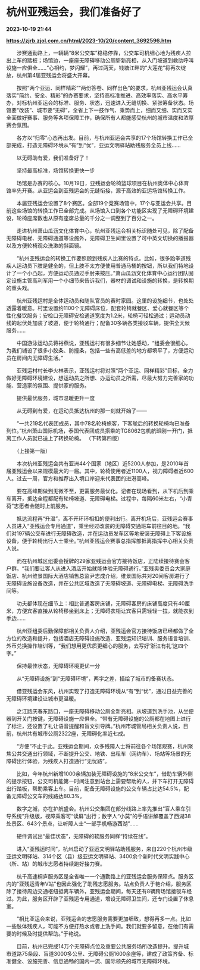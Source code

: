 # 杭州亚残运会，我们准备好了

**2023-10-19 21:44**

**https://zjrb.zjol.com.cn/html/2023-10/20/content_3692596.htm**

　　涉赛通勤路上，一辆辆“8米公交车”稳稳停靠，公交车司机细心地为残疾人拉出上车的踏板；场馆边，一座座无障碍移动公厕崭新亮相，从入门坡道到救助呼叫设施一应俱全……“心相约，梦闪耀”，再过两天，钱塘江畔的“大莲花”将再次绽放，杭州第4届亚残运会将盛大开幕。

　　按照“两个亚运、同样精彩”“两份答卷、同样出色”的要求，杭州亚残运会认真落实“简约、安全、精彩”的办赛要求，坚持高标准推进、高效率落实、高水平筹办，对标杭州亚运会的标准、服务、状态，迅速进入无缝切换、紧张筹备状态。场馆要“改装”、城市要“无碍”，全省上下一鼓作气、乘势而上，细而又细、实而又实全面做好赛事、服务等各项保障工作，确保所有人都能感受杭州的城市温度和浓厚赛会氛围。

　　各方以“归零”心态再出发。目前，与杭州亚运会共享的17个场馆转换工作已全部完成，打造无障碍环境从“有”到“优”，亚运文明驿站助残服务全员上线……

　　以无碍助有爱，我们准备好了！

　　坚持最高标准，场馆转换更快一步

　　场馆是办赛的核心。10月19日，亚残运会轮椅篮球项目在杭州奥体中心体育馆率先开赛。从亚运会到亚残运会的无缝衔接，源于高效的亚运场馆转换工作。

　　本届亚残运会设置了8个赛区。全部19个竞赛场馆中，17个与亚运会共享。目前这些场馆的转换工作已全部完成。从场馆入口到各个功能区实现了无障碍环境建设，轮椅座席数也从原有座席总量的千分之一调整到了百分之一。

　　走进杭州萧山瓜沥文化体育中心，杭州亚残运会相关标识随处可见，除了配备无障碍电梯、无障碍通道等设施外，无障碍卫生间里设置了可中英文切换的播报器以及方便轮椅观众洗漱的斜面镜。

　　“杭州亚残运会的转换工作要照顾到残疾人比赛的特点。比如，很多跆拳道残疾人运动员下肢是健全的，但上肢不太方便使用普通马桶的按钮，所以我们特地设计了一个小凸起，方便运动员通过手肘来按压。”萧山瓜沥文化体育中心运行团队固定设施主管高利军用一个小细节来告诉我们，器材的调试和设施的转换，是转换期的重头戏。

　　杭州亚残运村是全体运动员和随队官员的赛时家园。这里的设施细节，也处处透露着暖意。村里设置约1100个无障碍床位，配套轮椅就餐区、爱心就餐区等个性化餐饮服务；安检口无障碍安检通道宽度为1.2米，轮椅可轻松通过；运动员动线的起伏处加装了坡道，便于轮椅通行；配备30多辆各类接驳车辆，提供全天候服务……

　　中国游泳运动员蒋裕燕说，亚残运村有很多细节让她感动，“组委会很细心，为我们铺设了很多小胶条、防撞条，包括一些有高低差的地方都填平了，方便运动员在房间内无障碍生活。”

　　亚残运村村长李火林表示，亚残运村将对照“两个亚运、同样精彩”目标，全力做好无障碍环境建设，想运动员之所想、办运动员之所需，尽最大努力完善家的功能、营造家的氛围、提供家的服务。

　　提供最优服务，城市温暖更升一度

　　从无碍到有爱，在运动员抵达杭州的那一刻就开始了——

　　“一共219名代表团成员，其中78名轮椅旅客，下客舱后的转换轮椅均已准备到位。”杭州萧山国际机场，泰国代表团成员搭乘的TG8062包机航班刚一开门，抵离工作人员就已送上了转换轮椅。 （下转第四版）

　　（上接第一版）

　　本次杭州亚残运会共有亚洲44个国家（地区）近5200人参加，是2010年首届亚残运会以来规模最大的一届。其中，轮椅使用者近1100人，视力障碍者近600人。过去一周，官方和推荐出入境口岸迎来代表团的进港高峰。

　　要在高峰期做到无微不至，更需服务最优化。记者在现场看到，从下机后到乘车离开，抵达全程都配有轮椅坡道、无障碍电梯。过程中，每隔60米左右，“小青荷”志愿者会随时上前服务。

　　抵达流程再“升温”，离不开环环相扣的便利出行。离开机场后，亚残运会赛事人员进入“亚残运会专用通道”，乘坐经过改装的无障碍交通班车前往目的地。“我们对197辆公交车进行无障碍改造，并在运动员发车区等地安装无障碍上下客设施设备，便于轮椅出行人士乘坐。”杭州亚残运会赛事总指挥部抵离指挥中心相关负责人说。

　　而在杭州城区组委会授牌的29家亚残运会官方接待饭店，正陆续接待赛会客户群。“我们要让客人从进入酒店开始就能体验无障碍通行。”亚残奥委员会大家庭饭店、杭州维景国际大酒店销售总监尹志成介绍，维景国际共对20间客房进行了无障碍设施设备改造，并在公共区域改造了无障碍坡道、无障碍电梯、无障碍洗手间等。

　　功夫都体现在细节上：相比普通客房床铺，无障碍客房的床铺高度只有40厘米，方便宾客直接从轮椅移坐到床上；无障碍衣柜让宾客只需轻轻一拉，就能衣到手边……

　　杭州亚组委后勤保障部相关负责人介绍，亚残运会官方接待饭店已经都做了全方位的改造和提升，包括酒店无障碍设施改造、亚残运知识培训、服务语言培训、外币兑换操作培训等，“我们想用更优质更细心的服务，去写好‘浙江有礼’这四个字。”

　　保持最佳状态，无障碍环境更优一分

　　从“无障碍设施”到“无障碍环境”，两字之差，描绘了城市的备赛状态。

　　借亚残运会东风，杭州实现了打造无障碍环境从“有”到“优”，通过日益完善的无障碍环境建设让城市更温暖。

　　之江路庆春东路口，一座无障碍移动公厕全新亮相。从坡道到洗手池，从坐便器到开关门按键，无障碍设施一应俱全。“带有无障碍设施的公厕都在地图上进行了标注，还设置了礼让语音提醒和盲文引导牌。”杭州市城管局相关负责人说，目前，杭州共有城市公厕2322座，无障碍化率近七成。

　　“方便”不止于此。亚残运会期间，众多残障人士将前往各个场馆观赛，杭州聚焦公共交通出行领域，不断提升公交、地铁、出租车（网约车）、场站等场景的无障碍出行体验，为残疾人打造通行“无忧路”。

　　比如，今年杭州新增1000余辆加装无障碍设施的“8米公交车”，借助车辆外侧的提示按钮，公交司机能第一时间注意到站台上需要帮助的人，并下车打开无障碍出行踏板，帮助乘客上车。目前，配备无障碍设施的公交车辆占比达54.5%，配备无障碍公交车的线路达80.3%。

　　数字之城，亦在护航盛会。杭州公交集团在部分线路上率先推出“盲人乘车引导系统”升级版，视障乘客可“读屏”出行；数字人“小莫”的手语讲解覆盖了西湖38处景区、643个景点，让听障人士“一部手机畅游西湖”……

　　硬件调试出“最佳状态”，无障碍的软服务同样“持续在线”。

　　进入“亚残运时间”，杭州启动了亚运文明驿站助残服务，来自220个杭州市级亚运文明驿站、314个区（县）级亚运文明驿站、3400余个新时代文明实践中心（所、站）的城市志愿者持续跑好接力赛。

　　杭千高速桐庐服务区是全省唯一一个通勤路上的亚残运会服务保障点。服务区内的“亚残运青年V站”也因此强化了助残志愿服务。站点负责人于艳介绍，服务区除了接待周边交通枢纽抵离车辆外，亚残运会期间，每天还有8辆跨场馆接驳车经过。为此，服务区开辟了亚残运专用通道，增设无障碍卫生间，还专门设置了休息室。

　　“相比亚运会来说，亚残运会的志愿服务需要更加细致，想得再多一点。比如一些肢体残疾人，可能不方便打热水或者上洗手间。我们就要多留意，在他们有需要的时候及时提供帮助。”于艳说。

　　目前，杭州已完成14万个无障碍点位及重要公共服务场所改造提升。提升城市道路75条段、盲道3000多公里、无障碍公厕1600余座等，建成了政策齐备、标准健全、设施完善、信息通畅的国内一流、国际领先的城市无障碍环境。